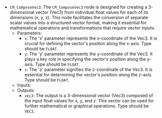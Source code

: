 - `CM_ComposeVec3`: The `CM_ComposeVec3` node is designed for creating a 3-dimensional vector (Vec3) from individual float values for each of its dimensions (x, y, z). This node facilitates the conversion of separate scalar values into a structured vector format, making it essential for mathematical operations and transformations that require vector inputs.
    - Parameters:
        - `x`: The 'x' parameter represents the x-coordinate of the Vec3. It is crucial for defining the vector's position along the x-axis. Type should be `FLOAT`.
        - `y`: The 'y' parameter represents the y-coordinate of the Vec3. It plays a key role in specifying the vector's position along the y-axis. Type should be `FLOAT`.
        - `z`: The 'z' parameter signifies the z-coordinate of the Vec3. It is essential for determining the vector's position along the z-axis. Type should be `FLOAT`.
    - Inputs:
    - Outputs:
        - `vec3`: The output is a 3-dimensional vector (Vec3) composed of the input float values for x, y, and z. This vector can be used for further mathematical or graphical operations. Type should be `VEC3`.
